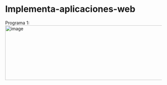 # Implementa-aplicaciones-web

Programa 1:
<img width="702" height="177" alt="image" src="https://github.com/user-attachments/assets/3268444b-633c-43b4-a487-03f75a5df00e" />
